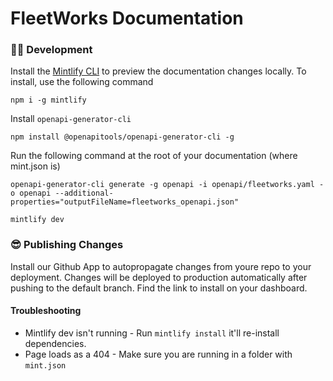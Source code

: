 # FleetWorks Documentation

### 👩‍💻 Development

Install the [Mintlify CLI](https://www.npmjs.com/package/mintlify) to preview the documentation changes locally. To install, use the following command

```
npm i -g mintlify
```

Install `openapi-generator-cli`

```
npm install @openapitools/openapi-generator-cli -g
```

Run the following command at the root of your documentation (where mint.json is)

```
openapi-generator-cli generate -g openapi -i openapi/fleetworks.yaml -o openapi --additional-properties="outputFileName=fleetworks_openapi.json"

mintlify dev
```

### 😎 Publishing Changes

Install our Github App to autopropagate changes from youre repo to your deployment. Changes will be deployed to production automatically after pushing to the default branch. Find the link to install on your dashboard.

#### Troubleshooting

- Mintlify dev isn't running - Run `mintlify install` it'll re-install dependencies.
- Page loads as a 404 - Make sure you are running in a folder with `mint.json`
